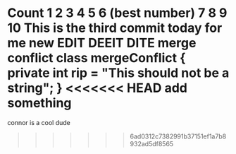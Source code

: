Count 1
2
3
4
5
6 (best number)
7
8
9
10 This is the third commit today for me
new
EDIT DEEIT DITE
merge conflict
class mergeConflict {
    private int rip = "This should not be a string";
}
<<<<<<< HEAD
add something
=======
connor is a cool dude
>>>>>>> 6ad0312c7382991b37151ef1a7b8932ad5df8565
